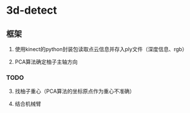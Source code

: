 # 3d-detect

## 框架

1. 使用kinect的python封装包读取点云信息并存入ply文件（深度信息、rgb）

2. PCA算法确定柚子主轴方向

### TODO

3. 找柚子重心（PCA算法的坐标原点作为重心不准确）

4. 结合机械臂
